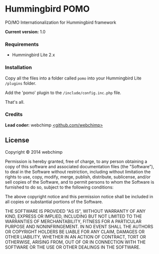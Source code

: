 Hummingbird POMO
================

PO/MO Internationalization for Hummingbird framework

**Current version:** 1.0

### Requirements ###

- Hummingbird Lite 2.x

### Installation ###

Copy all the files into a folder called `pomo` into your Hummingbird Lite `/plugins` folder.

Add the 'pomo' plugin to the `/include/config.inc.php` file.

That's all.

### Credits ###

**Lead coder:** webchimp [&lt;github.com/webchimp&gt;](http://github.com/webchimp)

## License ##
Copyright &copy; 2014 webchimp

Permission is hereby granted, free of charge, to any person obtaining a copy of this software and associated documentation files (the "Software"), to deal in the Software without restriction, including without limitation the rights to use, copy, modify, merge, publish, distribute, sublicense, and/or sell copies of the Software, and to permit persons to whom the Software is furnished to do so, subject to the following conditions:

The above copyright notice and this permission notice shall be included in all copies or substantial portions of the Software.

THE SOFTWARE IS PROVIDED "AS IS", WITHOUT WARRANTY OF ANY KIND, EXPRESS OR IMPLIED, INCLUDING BUT NOT LIMITED TO THE WARRANTIES OF MERCHANTABILITY, FITNESS FOR A PARTICULAR PURPOSE AND NONINFRINGEMENT. IN NO EVENT SHALL THE AUTHORS OR COPYRIGHT HOLDERS BE LIABLE FOR ANY CLAIM, DAMAGES OR OTHER LIABILITY, WHETHER IN AN ACTION OF CONTRACT, TORT OR OTHERWISE, ARISING FROM, OUT OF OR IN CONNECTION WITH THE SOFTWARE OR THE USE OR OTHER DEALINGS IN THE SOFTWARE.
